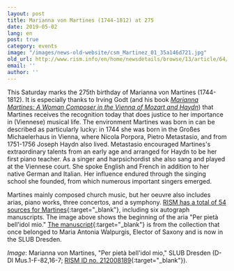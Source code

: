 ```yaml
---
layout: post
title: Marianna von Martines (1744-1812) at 275
date: 2019-05-02
lang: en
post: true
category: events
image: "/images/news-old-website/csm_Martinez_01_35a146d721.jpg"
old_url: http://www.rism.info/en/home/newsdetails/browse/13/article/64/marianna-von-martines-1744-1812-at-275.html
email: ''
author: ''
---
```


This Saturday marks the 275th birthday of Marianna von Martines (1744-1812). It is especially thanks to Irving Godt (and his book [_Marianna Martines: A Woman Composer in the Vienna of Mozart and Haydn_](https://opac.rism.info/search?id=lit30026364&View=rism&Language=en)) that Martines receives the recognition today that does justice to her importance in (Viennese) musical life. The environment Martines was born in can be described as particularly lucky: in 1744 she was born in the Großes Michaelerhaus in Vienna, where Nicola Porpora, Pietro Metastasio, and from 1751-1756 Joseph Haydn also lived. Metastasio encouraged Martines's extraordinary talents from an early age and arranged for Haydn to be her first piano teacher. As a singer and harpsichordist she also sang and played at the Viennese court. She spoke English and French in addition to her native German and Italian. Her influence endured through the singing school she founded, from which numerous important singers emerged.

Martines mainly composed church music, but her oeuvre also includes arias, piano works, three concertos, and a symphony. [RISM has a total of 54 sources for Martines](https://opac.rism.info/metaopac/perma.do?v=rism&q=-1%3d%22pe331798%22&Language=en){:target="_blank"}, including six autograph manuscripts. The image above shows the beginning of the aria "Per pietà bell'idol mio." [The manuscript](http://digital.slub-dresden.de/id426606086){:target="_blank"} is from the collection that once belonged to Maria Antonia Walpurgis, Elector of Saxony and is now in the SLUB Dresden.

_Image_: Marianna von Martines, "Per pietà bell'idol mio," SLUB Dresden (D-Dl Mus.1-F-82,16-7; [RISM ID no. 212008189](https://opac.rism.info/search?id=212008189&Language=en){:target="_blank"}).